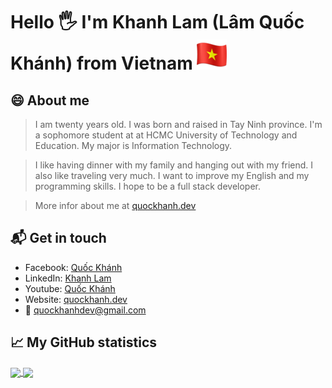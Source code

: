 # Hello &#x1F590; I'm Khanh Lam (Lâm Quốc Khánh) from Vietnam ![Vietnam flag][0]


## 😄 About me

> I am twenty years old. I was born and raised in Tay Ninh province. I'm a sophomore student at at HCMC University of Technology and Education. My major is Information Technology.

>I like having dinner with my family and hanging out with my friend. I also like traveling very much. I want to improve my English and my programming skills. I hope to be a full stack developer.

>More infor about me at [quockhanh.dev][0.4]

## 📬 Get in touch
- Facebook: [Quốc Khánh][0.1]
- LinkedIn: [Khanh Lam][0.2]
- Youtube: [Quốc Khánh][0.3]
- Website: [quockhanh.dev][0.4]
- &#x1F4E7; [quockhanhdev@gmail.com][0.5]



## &#x1f4c8; My GitHub statistics
<!--
https://github.com/anuraghazra/github-readme-stats#github-extra-pins

<a href="https://github.com/quockhanhtn/quockhanhtn">
  <img align="center" src="https://github-readme-stats.vercel.app/api/top-langs/?username=quockhanhtn&layout=compact&title_color=eb1f6a&icon_color=e28905&text_color=f1f1eb&bg_color=272822"/>
 </a>
 -->

<a href="https://github.com/quockhanhtn/quockhanhtn">
  <img align="center" src="https://github-readme-stats.vercel.app/api/top-langs/?username=quockhanhtn&layout=compact"/>
 </a>

<a href="https://github.com/quockhanhtn/quockhanhtn">
  <img align="center" src="https://github-readme-stats.vercel.app/api?username=quockhanhtn&hide=prs&show_icons=true" />
</a>



[0]: https://github.com/quockhanhtn/quockhanhtn/blob/master/img/vietnam_flag.png
[0.1]: http://facebook.com/profile.php?id=100004367534716
[0.2]: https://www.linkedin.com/in/lamquockhanh
[0.3]: https://www.youtube.com/channel/UCmhjCVQCe69Z68Fc6zsifAQ
[0.4]: https://quockhanh.dev
[0.5]: mailto:quockhanhdev@gmail.com


[1.1]: https://github.com/quockhanhtn/LibraryManager
[1.2]: https://github.com/quockhanhtn/KDrawing
[1.3]: https://github.com/quockhanhtn/LibraryManagerDatabaseVersion
